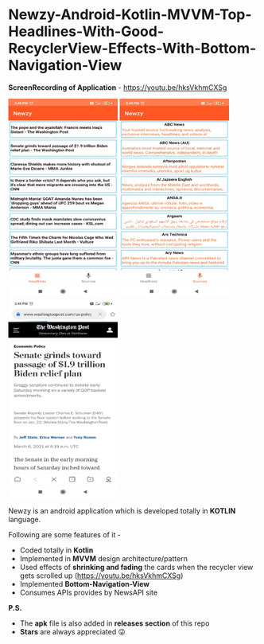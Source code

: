 # Newzy-Android-Kotlin-MVVM-Top-Headlines-With-Good-RecyclerView-Effects-With-Bottom-Navigation-View

**ScreenRecording of Application** - https://youtu.be/hksVkhmCXSg

<img src="images/A.jpg" width="220" height="400">    <img src="images/B.jpg" width="220" height="400">    <img src="images/C.jpg" width="220" height="400">

Newzy is an android application which is developed totally in **KOTLIN** language.

Following are some features of it - 

* Coded totally in **Kotlin**
* Implemented in **MVVM** design architecture/pattern
* Used effects of **shrinking and fading** the cards when the recycler view gets scrolled up (https://youtu.be/hksVkhmCXSg)
* Implemented **Bottom-Navigation-View**
* Consumes APIs provides by NewsAPI site


**P.S.**
* The **apk** file is also added in **releases section** of this repo
* **Stars** are always appreciated 😜


